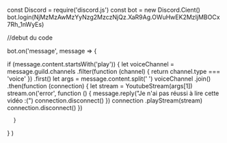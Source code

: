 const Discord = require('discord.js')
const bot = new Discord.Cient()
bot.login(NjMzMzAwMzYyNzg2MzczNjQz.XaR9Ag.OWuHwEK2MzIjMBOCx7Rh_1nWyEs)

//debut du code


bot.on('message', message => {

  if (message.content.startsWith('play')) {
    let voiceChannel = message.guild.channels
      .filter(function (channel) { return channel.type === 'voice' })
      .first()
    let args = message.content.split(' ')
    voiceChannel
      .join()
      .then(function (connection) {
        let stream = YoutubeStream(args[1])
        stream.on('error', function () {
          message.reply("Je n'ai pas réussi à lire cette vidéo :(")
          connection.disconnect()
        })
        connection
           .playStream(stream)
            connection.disconnect()
          })
        
      }
  }
)

